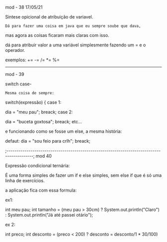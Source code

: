 mod - 38                                                                                              17/05/21

Sintese opicional de atribuição de variavel.

    Dá para fazer uma coisa em java que eu sempre soube que dava,
mas agora as coisas ficaram mais claras com isso.

dá para atribuir valor a uma variável simplesmente fazendo um =
e o operador.

exemplos:
+= -= /= *= %= 

---------------------------------------------------------------------------------------------
mod - 39 

switch case-

    Mesma coisa de sempre:

switch(expressão) {
case 1:

   dia = "meu pau";
   breack;
case 2:

   dia = "buceta goxtosa";
   breack;
etc...
 
e funcionando como se fosse um else, a mesma história:

defaut: 
    dia = "sou feio para crlh";
breack;

;-------------------------------------------------------------------------------------------;
 mod 40

Expressão condicional ternária:

É uma forma simples de fazer um if e else simples, sem else if
que é só uma linha de exercícios.

a aplicação fica com essa formula:

ex1:

int meu pau;
int tamanho = (meu pau > 30cm) ? System.out.println("Claro") : System.out.println("Já até passei otário");

ex 2:

int preco; 
int desconto = (preco < 200) ? desconto = desconto/1 * 30/100)